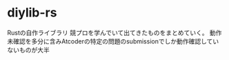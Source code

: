 # diylib-rs
Rustの自作ライブラリ
競プロを学んでいて出てきたものをまとめていく。
動作未確認を多分に含みAtcoderの特定の問題のsubmissionでしか動作確認していないものが大半
